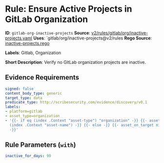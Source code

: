# Rule: Ensure Active Projects in GitLab Organization

**ID**: `gitlab-org-inactive-projects`
**Source**: [v2/rules/gitlab/org/inactive-projects.yaml](https://github.com/scribe-public/sample-policies/v2/rules/gitlab/org/inactive-projects.yaml)
**Uses**: `gitlab/org/inactive-projects@v2/rules
**Rego Source**: [inactive-projects.rego](https://github.com/scribe-public/sample-policies/v2/rules/gitlab/org/inactive-projects.rego)

**Labels**: Gitlab, Organization

**Short Description**: Verify no GitLab organization projects are inactive.

## Evidence Requirements

```yaml
signed: false
content_body_type: generic
target_type: data
predicate_type: http://scribesecurity.com/evidence/discovery/v0.1
labels:
- platform=gitlab
- asset_type=organization
- '{{- if eq (index .Context "asset-type") "organization" -}} {{- asset_on_target
  (index .Context "asset-name") -}} {{- else -}} {{- asset_on_target nil -}} {{- end
  -}}'
```
## Rule Parameters (`with`)

```yaml
inactive_for_days: 90
```

